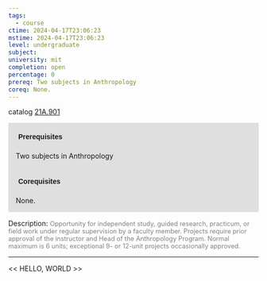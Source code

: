 ```yaml
---
tags:
  - course
ctime: 2024-04-17T23:06:23
mstime: 2024-04-17T23:06:23
level: undergraduate
subject: 
university: mit
completion: open
percentage: 0
prereq: Two subjects in Anthropology
coreq: None.
---
```


catalog [21A.901](http://student.mit.edu/catalog/m21Aa.html#21A.901)

<span style="display: block; padding: 15px; background-color: rgb(100, 100, 100, 0.2);"><font id="m_prereq2130_0" style="display: block; font-family: Arial, sans-serif; font-weight: bold; padding: 5px">Prerequisites</font><br><span id="prereq2130_0">Two subjects in Anthropology</span></span>
<span style="display: block; padding: 15px; background-color: rgb(100, 100, 100, 0.2);"><font id="m_coreq2130_0" style="display: block; font-family: Arial, sans-serif; font-weight: bold; padding: 5px">Corequisites</font><br><span id="coreq2130_0">None.</span></span>

<font style="">Description:</font>
<font style="color: grey; font-size: 0.8rem;">Opportunity for independent study, guided research, practicum, or field work under regular supervision by a faculty member. Projects require prior approval of the instructor and Head of the Anthropology Program. Normal maximum is 6 units; exceptional 9- or 12-unit projects occasionally approved.</font>



---

<< HELLO, WORLD >>
